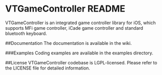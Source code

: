 # VTGameController README

VTGameController is an integrated game controller library for iOS, which supports MFi game controller, iCade game controller and standard bluetooth keyboard.

##Documentation
The documentation is available in the wiki.

###Examples
Coding examples are available in the examples directory.

##License
VTGameController codebase is LGPL-licensed. Please refer to the LICENSE file for detailed information.
